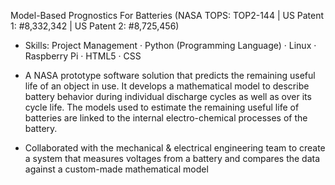 Model-Based Prognostics For Batteries (NASA TOPS: TOP2-144 | US Patent 1: #8,332,342 | US Patent 2: #8,725,456)

- Skills: Project Management · Python (Programming Language) · Linux · Raspberry Pi · HTML5 · CSS

- A NASA prototype software solution that predicts the remaining useful life of an object in use. It develops a mathematical model to describe battery behavior during individual discharge cycles as well as over its cycle life. The models used to estimate the remaining useful life of batteries are linked to the internal electro-chemical processes of the battery.
- Collaborated with the mechanical & electrical engineering team to create a system that measures voltages from a battery and compares the data against a custom-made mathematical model
